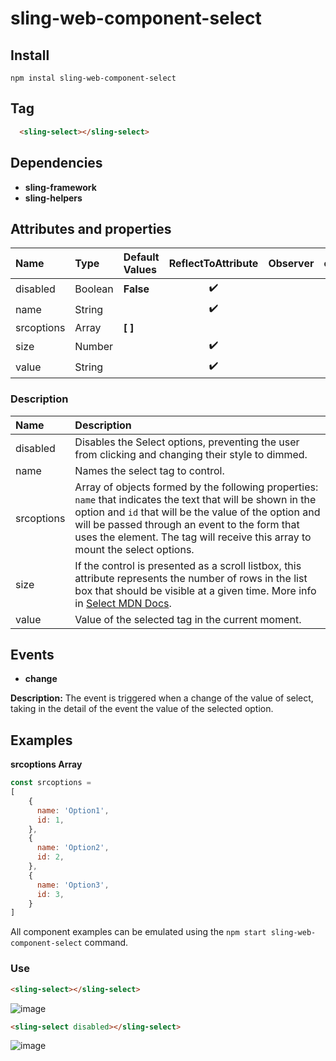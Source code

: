 # sling-web-component-select    

## Install      

```
npm instal sling-web-component-select
```
 
 ## Tag
 
```HTML   
  <sling-select></sling-select>
```

 ## Dependencies       
 
* **sling-framework**       
* **sling-helpers** 

 ## Attributes and properties   
        
|Name|Type|Default Values|ReflectToAttribute|Observer|callSdk|    
|:--|:--|:--|:--:|:--|:--:|     
|disabled|Boolean|**False**|:heavy_check_mark:|||
|name|String||:heavy_check_mark:|||
|srcoptions|Array|**[ ]**||||
|size|Number||:heavy_check_mark:|||
|value|String||:heavy_check_mark:||||
### Description   
|Name|Description| 
|:---|:---|
|disabled|Disables the Select options, preventing the user from clicking and changing their style to dimmed.|
|name|Names the select tag to control.|
|srcoptions|Array of objects formed by the following properties: `name` that indicates the text that will be shown in the option and `id` that will be the value of the option and will be passed through an event to the form that uses the element. The tag will receive this array to mount the select options.|
|size|If the control is presented as a scroll listbox, this attribute represents the number of rows in the list box that should be visible at a given time. More info in [Select MDN Docs](https://developer.mozilla.org/pt-BR/docs/Web/HTML/Element/select).|
|value|Value of the selected tag in the current moment.|
## Events  
* **change**

**Description:** The event is triggered when a change of the value of select, taking in the detail of the event the value of the selected option.

## Examples
**srcoptions Array**
```javascript
const srcoptions = 
[
    {
      name: 'Option1',
      id: 1,
    },
    {
      name: 'Option2',
      id: 2,
    },
    {
      name: 'Option3',
      id: 3,
    }
]
```
 
All component examples can be emulated using the `npm start sling-web-component-select` command.   
### Use

```html
<sling-select></sling-select>
```
![image](https://user-images.githubusercontent.com/22959060/41483847-0d8b95b6-70b1-11e8-9f21-091afa028640.png)

```html
<sling-select disabled></sling-select>
```
![image](https://user-images.githubusercontent.com/22959060/41483899-361073a8-70b1-11e8-9cf2-bdfa148b98ef.png)
